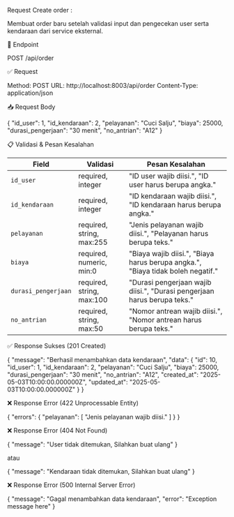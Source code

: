 Request Create order :

Membuat order baru setelah validasi input dan pengecekan user serta kendaraan dari service eksternal.

📍 Endpoint

POST /api/order

✅ Request

Method: POST
URL: http://localhost:8003/api/order
Content-Type: application/json

📥 Request Body

{
  "id_user": 1,
  "id_kendaraan": 2,
  "pelayanan": "Cuci Salju",
  "biaya": 25000,
  "durasi_pengerjaan": "30 menit",
  "no_antrian": "A12"
}

📋 Validasi & Pesan Kesalahan

| Field               | Validasi                  | Pesan Kesalahan                                                                 |
| ------------------- | ------------------------- | ------------------------------------------------------------------------------- |
| `id_user`           | required, integer         | "ID user wajib diisi.", "ID user harus berupa angka."                           |
| `id_kendaraan`      | required, integer         | "ID kendaraan wajib diisi.", "ID kendaraan harus berupa angka."                 |
| `pelayanan`         | required, string, max:255 | "Jenis pelayanan wajib diisi.", "Pelayanan harus berupa teks."                  |
| `biaya`             | required, numeric, min:0  | "Biaya wajib diisi.", "Biaya harus berupa angka.", "Biaya tidak boleh negatif." |
| `durasi_pengerjaan` | required, string, max:100 | "Durasi pengerjaan wajib diisi.", "Durasi pengerjaan harus berupa teks."        |
| `no_antrian`        | required, string, max:50  | "Nomor antrean wajib diisi.", "Nomor antrean harus berupa teks."                |


✅ Response Sukses (201 Created)

{
  "message": "Berhasil menambahkan data kendaraan",
  "data": {
    "id": 10,
    "id_user": 1,
    "id_kendaraan": 2,
    "pelayanan": "Cuci Salju",
    "biaya": 25000,
    "durasi_pengerjaan": "30 menit",
    "no_antrian": "A12",
    "created_at": "2025-05-03T10:00:00.000000Z",
    "updated_at": "2025-05-03T10:00:00.000000Z"
  }
}

❌ Response Error (422 Unprocessable Entity)

{
  "errors": {
    "pelayanan": [
      "Jenis pelayanan wajib diisi."
    ]
  }
}

❌ Response Error (404 Not Found)

{
  "message": "User tidak ditemukan, Silahkan buat ulang"
}

atau 

{
  "message": "Kendaraan tidak ditemukan, Silahkan buat ulang"
}


❌ Response Error (500 Internal Server Error)

{
  "message": "Gagal menambahkan data kendaraan",
  "error": "Exception message here"
}


